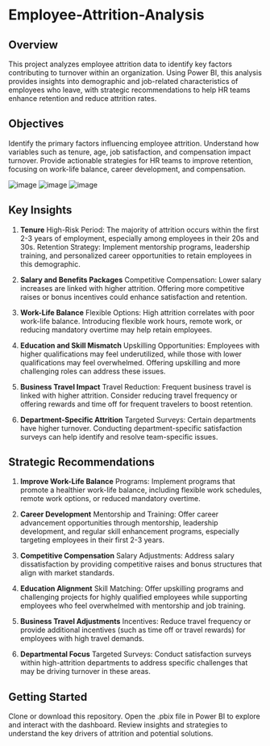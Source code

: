 # Employee-Attrition-Analysis

## Overview
This project analyzes employee attrition data to identify key factors contributing to turnover within an organization. Using Power BI, this analysis provides insights into demographic and job-related characteristics of employees who leave, with strategic recommendations to help HR teams enhance retention and reduce attrition rates.

## Objectives
Identify the primary factors influencing employee attrition.
Understand how variables such as tenure, age, job satisfaction, and compensation impact turnover.
Provide actionable strategies for HR teams to improve retention, focusing on work-life balance, career development, and compensation.

![image](https://github.com/user-attachments/assets/094973a7-f4fa-4394-95b6-90f23f0150ab) ![image](https://github.com/user-attachments/assets/aee7fb24-2b6e-4a27-b335-bf234094f8c1) ![image](https://github.com/user-attachments/assets/3260c0df-32f8-49d8-8953-5cf1df638168)



## Key Insights

1. **Tenure**
High-Risk Period: The majority of attrition occurs within the first 2-3 years of employment, especially among employees in their 20s and 30s.
Retention Strategy: Implement mentorship programs, leadership training, and personalized career opportunities to retain employees in this demographic.

2. **Salary and Benefits Packages**
Competitive Compensation: Lower salary increases are linked with higher attrition. Offering more competitive raises or bonus incentives could enhance satisfaction and retention.

3. **Work-Life Balance**
Flexible Options: High attrition correlates with poor work-life balance. Introducing flexible work hours, remote work, or reducing mandatory overtime may help retain employees.

4. **Education and Skill Mismatch**
Upskilling Opportunities: Employees with higher qualifications may feel underutilized, while those with lower qualifications may feel overwhelmed. Offering upskilling and more challenging roles can address these issues.

5. **Business Travel Impact**
Travel Reduction: Frequent business travel is linked with higher attrition. Consider reducing travel frequency or offering rewards and time off for frequent travelers to boost retention.

6. **Department-Specific Attrition**
Targeted Surveys: Certain departments have higher turnover. Conducting department-specific satisfaction surveys can help identify and resolve team-specific issues.

## Strategic Recommendations

1. **Improve Work-Life Balance**
Programs: Implement programs that promote a healthier work-life balance, including flexible work schedules, remote work options, or reduced mandatory overtime.

2. **Career Development**
Mentorship and Training: Offer career advancement opportunities through mentorship, leadership development, and regular skill enhancement programs, especially targeting employees in their first 2-3 years.

3. **Competitive Compensation**
Salary Adjustments: Address salary dissatisfaction by providing competitive raises and bonus structures that align with market standards.

4. **Education Alignment**
Skill Matching: Offer upskilling programs and challenging projects for highly qualified employees while supporting employees who feel overwhelmed with mentorship and job training.

5. **Business Travel Adjustments**
Incentives: Reduce travel frequency or provide additional incentives (such as time off or travel rewards) for employees with high travel demands.

6. **Departmental Focus**
Targeted Surveys: Conduct satisfaction surveys within high-attrition departments to address specific challenges that may be driving turnover in these areas.

## Getting Started

Clone or download this repository.
Open the .pbix file in Power BI to explore and interact with the dashboard.
Review insights and strategies to understand the key drivers of attrition and potential solutions.

